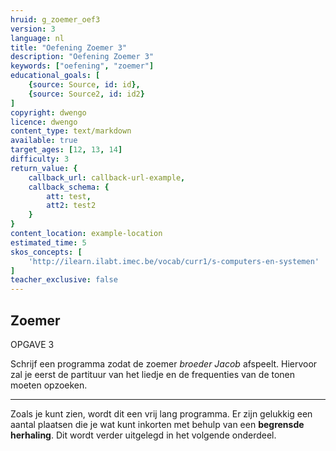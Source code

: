 ```yaml
---
hruid: g_zoemer_oef3
version: 3
language: nl
title: "Oefening Zoemer 3"
description: "Oefening Zoemer 3"
keywords: ["oefening", "zoemer"]
educational_goals: [
    {source: Source, id: id}, 
    {source: Source2, id: id2}
]
copyright: dwengo
licence: dwengo
content_type: text/markdown
available: true
target_ages: [12, 13, 14]
difficulty: 3
return_value: {
    callback_url: callback-url-example,
    callback_schema: {
        att: test,
        att2: test2
    }
}
content_location: example-location
estimated_time: 5
skos_concepts: [
    'http://ilearn.ilabt.imec.be/vocab/curr1/s-computers-en-systemen'
]
teacher_exclusive: false
---
```

## Zoemer

OPGAVE 3 

Schrijf een programma zodat de zoemer *broeder Jacob* afspeelt. Hiervoor zal je eerst de partituur van het liedje en de frequenties van de tonen moeten opzoeken. 

***

<div class="alert alert-box alert-success">
Zoals je kunt zien, wordt dit een vrij lang programma. Er zijn gelukkig een aantal plaatsen die je wat kunt inkorten met behulp van een <strong>begrensde herhaling</strong>. Dit wordt verder uitgelegd in het volgende onderdeel.
</div>